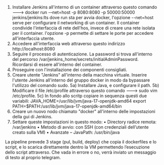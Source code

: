 1) Installare Jenkins all'interno di un container attraverso questo comando ---> docker run -–net=host -p 8080:8080 -p 50000:50000 jenkins/jenkins:lts
   dove run sta per avvia docker, l'opzione --net=host serve per configurare il networking di un container. Il container condivide l'interfaccia di rete dell'hos, invece di creare una rete isolata per il container.
   l'opzione -p permette di settare le porte per accedere all'interfaccia utente. 
2) Accedere all'interfaccia web attraverso questo indirizzo http://localhost:8080
3) Seguire il processo di autenticazione. La password si trova all'interno del percorso /var/jenkins_home/secrets/initialAdminPassword. Ricordarsi di essere all'interno del container.
4) Proseguire con l'installazione dei componenti consigliati.
5) Creare utente "Jenkins" all'interno della macchina virtuale. Inserire l'utente Jenkins all'interno del gruppo docker in modo da bypassare l'utilizzo del comando sudo.
5a) Installare Java, e configurare il path.
5b) Modificare il file /etc/profile attraverso questo comando ---> sudo vim /etc/profile.
5c) In fondo allo scritp copiare in sequenza questi due variabili:
    JAVA_HOME=/usr/lib/jvm/java-17-openjdk-amd64
    export PATH=$PATH:/usr/lib/jvm/java-17-openjdk-amd64/bin
7) Creare un nuovo nodo chiamato "docker" all'interno delle impostazioni della gui di Jenkins.
8) Settare queste impostazioni in questo modo:
  • Directory radice remota: /var/jenkins
  • Metodo di avvio: con SSH (con credenziali dell’utente creato sulla VM)
  • Avanzate – JavaPath: /usr/bin/java

La pipeline prevede 3 stage (pul, build, deploy) che copia il dockerfiles e lo script, e lo scarica direttamente dentro la VM permettendo l’esecuzione dello script attraverso.
Che vada in errore o no, verrà inviato un messaggio di testo al proprio telegram.
